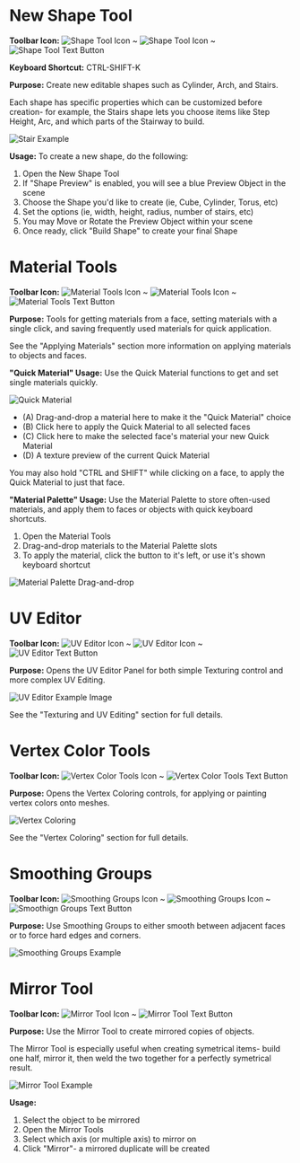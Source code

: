 # New Shape Tool

**Toolbar Icon:** ![Shape Tool Icon](Panel_Shapes.png "Create New Shape Icon") ~ ![Shape Tool Icon](Panel_Shapes_Light.png "Create New Shape Icon")
 ~ ![Shape Tool Text Button](ExampleImage_ShapeTool_TextButton.jpg "Create New Shape Text Button")

**Keyboard Shortcut:** CTRL-SHIFT-K

**Purpose:** Create new editable shapes such as Cylinder, Arch, and Stairs.

Each shape has specific properties which can be customized before creation- for example, the Stairs shape lets you choose items like Step Height, Arc, and which parts of the Stairway to build.

![Stair Example](ExampleImage_ShapeTool_CurvedStairs.jpg "Creating a new Stairway shape")

**Usage:** To create a new shape, do the following:
 
1. Open the New Shape Tool
1. If "Shape Preview" is enabled, you will see a blue Preview Object in the scene
1. Choose the Shape you'd like to create (ie, Cube, Cylinder, Torus, etc)
1. Set the options (ie, width, height, radius, number of stairs, etc)
1. You may Move or Rotate the Preview Object within your scene
1. Once ready, click "Build Shape" to create your final Shape

# Material Tools

**Toolbar Icon:** ![Material Tools Icon](Panel_Materials.png "Material Tools Icon") ~ ![Material Tools Icon](Panel_Materials_Light.png "Material Tools Icon")
 ~ ![Material Tools Text Button](ExampleImage_MaterialTools_TextButton.jpg "Material Tools Text Button")

**Purpose:** Tools for getting materials from a face, setting materials with a single click, and saving frequently used materials for quick application.

See the "Applying Materials" section more information on applying materials to objects and faces.

**"Quick Material" Usage:** Use the Quick Material functions to get and set single materials quickly.

![Quick Material](ExampleImage_MaterialTools_QuickMaterial.png "Quick Material")

* (A) Drag-and-drop a material here to make it the "Quick Material" choice
* (B) Click here to apply the Quick Material to all selected faces
* (C) Click here to make the selected face's material your new Quick Material
* (D) A texture preview of the current Quick Material

You may also hold "CTRL and SHIFT" while clicking on a face, to apply the Quick Material to just that face.

**"Material Palette" Usage:** Use the Material Palette to store often-used materials, and apply them to faces or objects with quick keyboard shortcuts.

1. Open the Material Tools
1. Drag-and-drop materials to the Material Palette slots
1. To apply the material, click the button to it's left, or use it's shown keyboard shortcut

![Material Palette Drag-and-drop](ExampleImage_MaterialTools_DragNDrop.png "Material Palette Drag-and-drop")

# UV Editor

**Toolbar Icon:** ![UV Editor Icon](Panel_UVeditor.png "UV Editor Icon") ~ ![UV Editor Icon](Panel_UVeditor_Light.png "UV Editor Icon")
 ~ ![UV Editor Text Button](Panel_UVEditor_TextButton.png "UV Editor Text Button")
 
**Purpose:** Opens the UV Editor Panel for both simple Texturing control and more complex UV Editing.

![UV Editor Example Image](ExampleImage_UVEditor.png "UV Editor Example Image")

See the "Texturing and UV Editing" section for full details. 

# Vertex Color Tools

**Toolbar Icon:** ![Vertex Color Tools Icon](Panel_VertColors.png "UV Editor Icon")
 ~ ![Vertex Color Tools Text Button](Panel_VertexColors_TextButton.png "UV Editor Text Button")
 
**Purpose:** Opens the Vertex Coloring controls, for applying or painting vertex colors onto meshes.

![Vertex Coloring](ExampleImage_VertexColoring.png "Vertex Coloring")

See the "Vertex Coloring" section for full details. 

# Smoothing Groups

**Toolbar Icon:** ![Smoothing Groups Icon](Panel_Smoothing.png "Smoothing Groups Icon") ~ ![Smoothing Groups Icon](Panel_Smoothing_Light.png "Smoothing Groups Icon")
 ~ ![Smoothign Groups Text Button](Panel_Smoothing_TextButton.png "Smoothing Groups Text Button")

**Purpose:** Use Smoothing Groups to either smooth between adjacent faces or to force hard edges and corners.

![Smoothing Groups Example](ExampleImage_SmoothingGroups_Torus.png "Smoothing Groups Example")

# Mirror Tool

**Toolbar Icon:** ![Mirror Tool Icon](Object_Mirror.png "Mirror Tool Icon")
 ~ ![Mirror Tool Text Button](Object_Mirror_TextButton.png "Mirror Tool Text Button")

**Purpose:** Use the Mirror Tool to create mirrored copies of objects.

The Mirror Tool is especially useful when creating symetrical items- build one half, mirror it, then weld the two together
for a perfectly symetrical result.

![Mirror Tool Example](ExampleImage_Mirror.png "Mirror Tool Example")

**Usage:**

1. Select the object to be mirrored
1. Open the Mirror Tools
1. Select which axis (or multiple axis) to mirror on
1. Click "Mirror"- a mirrored duplicate will be created


